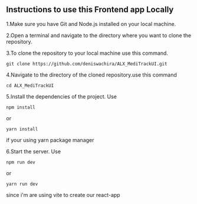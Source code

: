 ## Instructions to use this Frontend app Locally
  1.Make sure you have Git and Node.js installed on your local machine.
  
  2.Open a terminal and navigate to the directory where you want to clone the repository.
  
  3.To clone the repository to your local machine use this command.
  
    git clone https://github.com/deniswachira/ALX_MediTrackUI.git
  
  4.Navigate to the directory of the cloned repository.use this command 
  
    cd ALX_MediTrackUI
  
  5.Install the dependencies of the project. Use 
  
    npm install 
    
  or
  
    yarn install 
    
  if your using yarn package manager
  
  6.Start the server. Use 
    
    npm run dev 
    
  or 
  
    yarn run dev 
  
  since i'm are using vite to create our react-app
